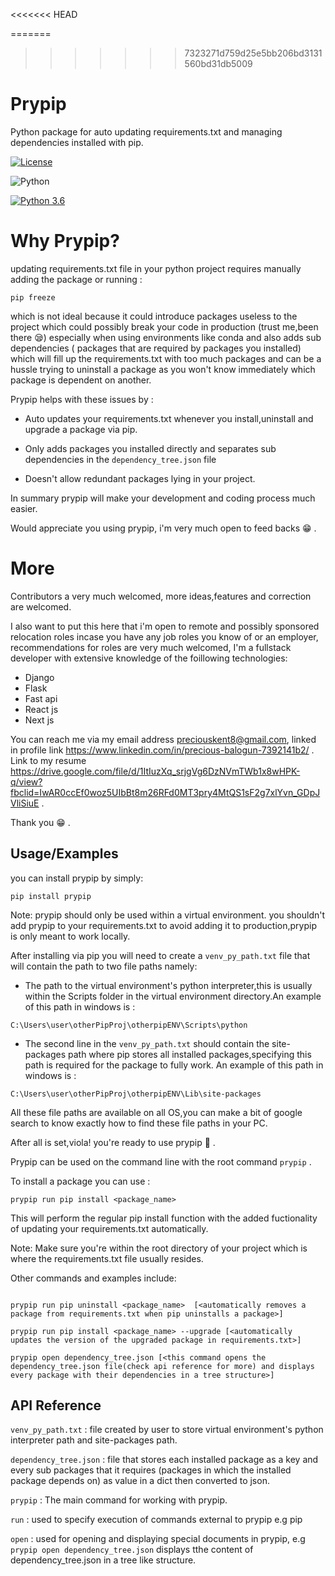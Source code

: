<<<<<<< HEAD

=======
>>>>>>> 7323271d759d25e5bb206bd3131560bd31db5009
# Prypip

Python package for auto updating requirements.txt and managing dependencies installed with pip.

[![License](https://img.shields.io/badge/License-BSD_3--Clause-blue.svg)](https://opensource.org/licenses/BSD-3-Clause) 

![Python](https://img.shields.io/badge/python-3670A0?style=for-the-badge&logo=python&logoColor=ffdd54)

[![Python 3.6](https://img.shields.io/badge/python-3.8-blue.svg)](https://www.python.org/downloads/release/python-360/)

# Why Prypip?

updating requirements.txt file in your python project requires manually adding the package or running :

```
pip freeze

```
which is not ideal because it could introduce packages useless to the project which could possibly break your 
code in production (trust me,been there 😪) especially when using environments like conda and also adds sub dependencies ( packages that are required by packages you installed) which will fill up the requirements.txt with too much packages and can be a hussle trying to uninstall a package  as you won't know immediately which package is dependent on another.

Prypip helps with these issues by :

- Auto updates your requirements.txt whenever you install,uninstall and upgrade a package via pip.

- Only adds packages you installed directly and separates sub dependencies in the ``` dependency_tree.json ``` file

- Doesn't allow redundant packages lying in your project.

In summary prypip will make your development and coding process much easier.

Would appreciate you using prypip, i'm very much open to feed backs 😁 .

# More

Contributors a very much welcomed, more ideas,features and correction are welcomed.

I also want to put this here that i'm open to remote and possibly sponsored relocation roles incase you have any job roles you know of or an employer, recommendations for roles are very much welcomed, I'm a fullstack developer with extensive knowledge of the foillowing technologies:

- Django
- Flask
- Fast api
- React js
- Next js

You can reach me via my email address preciouskent8@gmail.com, linked in profile link https://www.linkedin.com/in/precious-balogun-7392141b2/ . Link to my resume https://drive.google.com/file/d/1ItIuzXq_srjgVg6DzNVmTWb1x8wHPK-q/view?fbclid=IwAR0ccEf0woz5UIbBt8m26RFd0MT3pry4MtQS1sF2g7xlYvn_GDpJVliSiuE .

Thank you 😁 .







## Usage/Examples

you can install prypip by simply:

```
pip install prypip
```

Note: prypip should only be used within a virtual environment.
you shouldn't add prypip to your requirements.txt to avoid adding 
it to production,prypip is only meant to work locally.

After installing via pip you will need to create a
```venv_py_path.txt``` file that will contain the path
to two file paths namely:

- The path to the virtual environment's python interpreter,this is usually within the Scripts folder in the virtual environment directory.An example of this path in windows is :

```
C:\Users\user\otherPipProj\otherpipENV\Scripts\python
```

- The second line in the ```venv_py_path.txt``` should contain the site-packages path where pip stores all installed packages,specifying this path is required for the package to fully work. An example of this path in windows is :

```
C:\Users\user\otherPipProj\otherpipENV\Lib\site-packages
```

All these file paths are available on all OS,you can make a bit of google search to know exactly how to find these file paths in your PC.

After all is set,viola! you're ready to use prypip 🥳 .

Prypip can be used on the command line with the root command ``` prypip ``` .

To install a package you can use :

```
prypip run pip install <package_name>
```

This will perform the regular pip install function with the added fuctionality of updating your requirements.txt automatically.

Note: Make sure you're within the root directory of your project which is where the requirements.txt file usually resides.

Other commands and examples include:

```

prypip run pip uninstall <package_name>  [<automatically removes a package from requirements.txt when pip uninstalls a package>]

prypip run pip install <package_name> --upgrade [<automatically updates the version of the upgraded package in requirements.txt>]

prypip open dependency_tree.json [<this command opens the dependency_tree.json file(check api reference for more) and displays every package with their dependencies in a tree structure>]

```

## API Reference

``` venv_py_path.txt ``` : file created by user to store virtual environment's python interpreter path and site-packages
path.

``` dependency_tree.json ``` : file that stores each installed package as a key and every sub packages that it requires
(packages in which the installed package depends on) as value in a dict then converted to json.

``` prypip ``` : The main command for working with prypip.

``` run ``` : used to specify execution of commands external to prypip e.g pip

``` open ``` : used for opening and displaying special documents in prypip, e.g ``` prypip open dependency_tree.json ```
displays tthe content of dependency_tree.json in a tree like structure.



